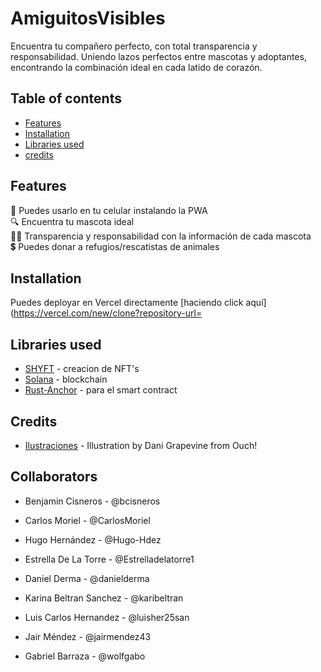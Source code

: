 # AmiguitosVisibles




Encuentra tu compañero perfecto, con total transparencia y responsabilidad. Uniendo lazos perfectos entre mascotas y adoptantes, encontrando la combinación ideal en cada latido de corazón.

## Table of contents

- [Features](#features)
- [Installation](#installation)
- [Libraries used](#libraries-used)
- [credits](#credits)

## Features

📱 Puedes usarlo en tu celular instalando la PWA<br>
🔍 Encuentra tu mascota ideal<br>
🐕‍🦺 Transparencia y responsabilidad con la información de cada mascota<br>
💲 Puedes donar a refugios/rescatistas de animales<br>

## Installation
Puedes deployar en Vercel directamente [haciendo click aquí](https://vercel.com/new/clone?repository-url=

## Libraries used
- [SHYFT](https://docs.shyft.to/) - creacion de NFT's
- [Solana](https://docs.solana.com/es/) - blockchain
- [Rust-Anchor](https://www.anchor-lang.com/) - para el smart contract

## Credits
- [Ilustraciones](https://intercom.help/icons8-7fb7577e8170/en/articles/5534926-universal-multimedia-license-agreement-for-icons8) - Illustration by Dani Grapevine from Ouch!

## Collaborators
- Benjamin Cisneros - @bcisneros
- Carlos Moriel - @CarlosMoriel
- Hugo Hernández - @Hugo-Hdez
- Estrella De La Torre - @Estrelladelatorre1
- Daniel Derma - @danielderma
- Karina Beltran Sanchez - @karibeltran
- Luis Carlos Hernandez - @luisher25san
- Jair Méndez - @jairmendez43


- Gabriel Barraza - @wolfgabo
